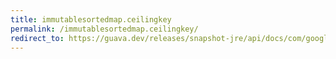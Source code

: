 ```yaml
---
title: immutablesortedmap.ceilingkey
permalink: /immutablesortedmap.ceilingkey/
redirect_to: https://guava.dev/releases/snapshot-jre/api/docs/com/google/common/collect/ImmutableSortedMap.html#ceilingKey-K-
---
```

